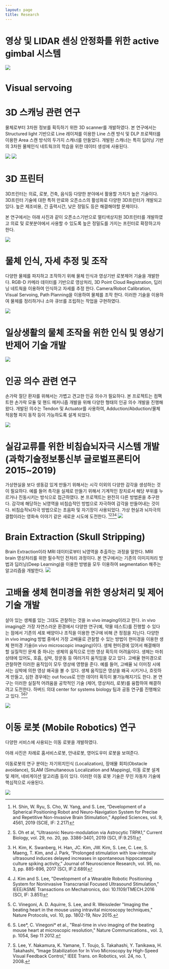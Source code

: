 ```yaml
---
layout: page
title: Research
---
```



# 영상 및 LIDAR 센싱 안정화를 위한 active gimbal 시스템
![](/figure/gimbal_mobile.png)


# Visual servoing


# 3D 스캐닝 관련 연구

물체로부터 3차원 정보를 획득하기 위한 3D scanner를 개발하였다. 본 연구에서는 Structured light 기반으로 Line 레이져를 이용한 Line 스캔 방식 및 DLP 프로젝터를 이용한 Area 스캔 방식의 두가지 스캐너를 만들었다. 개발된 스캐너는 특히 딥러닝 기반의 3차원 물체인식 네트웍크의 학습을 위한 데이터 생성에 사용된다.

![](/figure/line.jpg)
![](/figure/dlp.jpg)


# 3D 프린터


3D프린터는 의료, 로봇, 건축, 음식등 다양한 분야에서 활용할 가치가 높은 기술이다. 3D프린터 기술에 대한 특허 만료와 오픈소스의 활성화로 다양한 3D프린터가 개발되고 있다. 높은 제조비용, 긴 출력시간, 낮은 정밀도 등은 해결해야할 문제이다. 

본 연구에서는 아래 사진과 같이 오픈소스기반으로 멀티색상지원 3D프린터를 개발하였고 의료 및 로봇분야에서 사용할 수 있도록 높은 정밀도를 가지는 프린터로 확장하고자 한다. 

![](/figure/3d.png)

# 물체 인식, 자세 추정 및 조작

다양한 물체를 파지하고 조작하기 위해 물체 인식과 영상기반 로봇제어 기술을 개발한다.
RGB-D 카메라 데이터를 기반으로 영상처리, 3D Point Cloud Registration, 딥러닝 네트웍을 이용하여 인식하고 자세를 추정 한다.
Camera/Robot Calibration, Visual Servoing, Path Planning을 이용하여 물체를 조작 한다.
이러한 기술을 이용하여 물체를 정리하거나 소마 큐브를 조립하는 작업을 구현하였다.

![](/figure/recognition.png)

# 일상생활의 물체 조작을 위한 인식 및 영상기반제어 기술 개발

![](/figure/multi.jpg)

# 인공 의수 관련 연구
 손가락 절단 환자를 위해서는 가볍고 견고한 인공 의수가 필요하다. 본 프로젝트는 컴팩트한 손가락 모듈 및 핸드  메커니즘 개발을 위해 다양한 형태의 인공 의수 개발을 진행해 왔다. 개발된 의수는 Tendon 및 Actuator를 사용하여, Adduction/Abduction/물체 적응형 파지 동작 등이 가능하도록 설계 되었다.

![](/figure/hand.jpg)

# 실감교류를 위한 비침습뇌자극 시스템 개발 (과학기술정보통신부 글로벌프론티어 2015~2019)
가상현실을 보다 생동감 있게 만들기 위해서는 시각 이외의 다양한 감각을 생성하는 것이 필요하다. 예를 들어 촉각을 실제로 만들기 위해서 기계적인 장치로서 해당 부위를 누르거나 진동시키는 방식으로 접근하였다. 본 프로젝트는 완전히 다른 방법론을 추구한다. 감각에 해당하는 뇌영역을 비침습적인 방법으로 자극하여 감각을 만들어내는 것이다. 비침습적뇌자극 방법으로는 초음파 및 자기장이 사용되었다. 가상 현실과 뇌자극의 결합이라는 영화속 이야기 같은 새로운 시도에 도전한다.  [^1][^2][^3][^4]
![](/figure/brain.png)


[^1]: H. Shin, W. Ryu, S. Cho, W. Yang, and S. Lee, “Development of a Spherical Positioning Robot and Neuro-Navigation System for Precise and Repetitive Non-Invasive Brain Stimulation,” Applied Sciences, vol. 9, 4561, 2019 (SCIE, IF: 2.217)

[^2]: S. Oh et al, “Ultrasonic Neuro-modulation via Astrocytic TRPA1,” Current Biology, vol. 29, no. 20, pp. 3386-3401, 2019 (SCI, IF:9.251)

[^3]: H. Kim, K. Swanberg, H. Han, JC. Kim, JW. Kim, S. Lee, C. Lee, S. Maeng, T. Kim, and J. Park, “Prolonged stimulation with low-intensity ultrasound induces delayed increases in spontaneous hippocampal culture spiking activity,” Journal of Neuroscience Research, vol. 95, no. 3, pp. 885-896, 2017 (SCI, IF:2.689)

[^4]: J. Kim and S. Lee, "Development of a Wearable Robotic Positioning System for Noninvasive Transcranial Focused Ultrasound Stimulation," IEEE/ASME Transactions on Mechatronics, doi: 10.1109/TMECH.2016 (SCI, IF: 3.851)

# Brain Extraction (Skull Stripping)
Brain Extraction이라 MRI 데이터로부터 뇌영역을 추출하는 과정을 말한다. MRI brain 영상처리를 위한 필수적인 전처리 과정이다. 본 연구에서는 기존의 이미지처리 방법과 딥러닝(Deep Learning)을 이용한 방벙을 모두 이용하여 segmentation 해주는 알고리즘을 개발한다.
![](/figure/skull.png)

# 고배율 생체 현미경을 위한 영상처리 및 제어 기술 개발

살아 있는 생체를 있는 그대도 관찰하는 것을 in vivo imaging이라고 한다. in vivo imaging은 가장 자연스러운 환경에서 다양한 연구(예, 약물 테스트)를 진행할 수 있다는 점에서 기존의 세포 배양이나 조직을 이용한 연구에 비해 큰 정점을 지닌다. 다양한 in vivo imaging 방법 중에서 가장 고배율로 관찰할 수 있는 방법이 현미경을 이용한 생체 현미경 기술(in vivo microscopic imaging)이다. 생체 현미경에 있어서 해결해야 할 실질적인 문제 중 하나는 생체의 움직으로 인한 영상 획득의 어려움이다. 생체는 마취상태에 있어도, 호흡, 심박, 장운동 등 여러가지 움직임을 갖고 있다. 고배율 현미경으로 관찰하면 이러한 움직임이 모두 영상에 영향을 준다. 예를 들어, 고배율 뇌 이미징 시에서는 심박에 의한 영상 왜곡을 볼 수 있다. 생체 움직임은 영상을 왜곡 시키거나, 흐릿하게 만들고, 심한 경우에는 out focus로 인한 데이터 획득이 불가능해지기도 한다. 본 연구는 이러한 실질적 어려움을 공학적인 기술 (제어, 영상처리, 로봇)를 융합하여 해결하려고 도전한다. 하버드 의대 center for systems biology 팀과 공동 연구를 진행해오고 있다. [^5][^6][^7]

![](/figure/zoom.jpg)



[^5]: C. Vinegoni, A. D. Aquirre, S. Lee, and R. Weissleder "Imaging the beating heart in the mouse using intravital microscopy techniques," Nature Protocols, vol. 10, pp. 1802-19, Nov 2015.

[^6]: S. Lee*, C. Vinegoni* et al., "Real-time in vivo imaging of the beating mouse heart at microscopic resolution," Nature Communications., vol. 3, p. 1054, Sep 11 2012.

[^7]: S. Lee, Y. Nakamura, K. Yamane, T. Toujo, S. Takahashi, Y. Tanikawa, H. Takahashi, “Image Stabilization for In Vivo Microscopy by High-Speed Visual Feedback Control,” IEEE Trans. on Robotics, vol. 24, no. 1, 2008. 

# 이동 로봇 (Mobile Robotics) 연구

다양한 서비스에 사용되는 이동 로봇을 개발하였다. 

아래 사진은 차례로 홈서비스로봇, 안내로봇, 영어도우미 로봇을 보여준다. 

이동로봇의 연구 분야는 자기위치인식 (Localization), 장애물 회피(Obstacle avoidance), SLAM (Simultaneous Localization and Mapping), 이동 로봇 설계 및 제어, 네비게이션 알고리즘 등이 있다. 이러한 이동 로봇 기술은 무인 자동차 기술에 핵심적으로 사용된다.

![](/figure/mobile.jpg)
